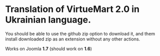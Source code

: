Translation of VirtueMart 2.0 in Ukrainian language.
====================================================

You should be able to use the github zip option to download it, and them install downloaded zip as an extension without any other actions.

Works on Joomla **1.7** (should work on **1.6**)